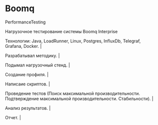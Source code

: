 # Boomq
PerformanceTesting

Нагрузочное тестирование системы Boomq Interprise

Технологии:  Java, LoadRunner, Linux,  Postgres, InfluxDb, Telegraf, Grafana, Docker.  | 

Разрабатывал методику. |

Подымал нагрузочный стенд. |

Создание профиля. | 

Написаие скриптов. |

Проведение тестов (Поиск максимальной производительности. Подтверждение максимальной производительности. Стабильности). | 

Анализ результатов. |

Отчет. |

